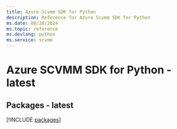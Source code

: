 ```yaml
---
title: Azure Scvmm SDK for Python
description: Reference for Azure Scvmm SDK for Python
ms.date: 08/28/2024
ms.topic: reference
ms.devlang: python
ms.service: scvmm
---
```

# Azure SCVMM SDK for Python - latest
## Packages - latest
[!INCLUDE [packages](scvmm-index.md)]